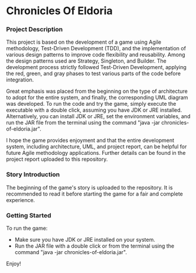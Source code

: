 # Chronicles Of Eldoria
### Project Description

This project is based on the development of a game using Agile methodology, Test-Driven Development (TDD), and the implementation of various design patterns to improve code flexibility and reusability. Among the design patterns used are Strategy, Singleton, and Builder. The development process strictly followed Test-Driven Development, applying the red, green, and gray phases to test various parts of the code before integration.

Great emphasis was placed from the beginning on the type of architecture to adopt for the entire system, and finally, the corresponding UML diagram was developed. To run the code and try the game, simply execute the executable with a double click, assuming you have JDK or JRE installed. Alternatively, you can install JDK or JRE, set the environment variables, and run the JAR file from the terminal using the command "java -jar chronicles-of-eldoria.jar".

I hope the game provides enjoyment and that the entire development system, including architecture, UML, and project report, can be helpful for future Agile methodology applications. Further details can be found in the project report uploaded to this repository.

### Story Introduction

The beginning of the game's story is uploaded to the repository. It is recommended to read it before starting the game for a fair and complete experience.

### Getting Started

To run the game:
- Make sure you have JDK or JRE installed on your system.
- Run the JAR file with a double click or from the terminal using the command "java -jar chronicles-of-eldoria.jar".

Enjoy!

